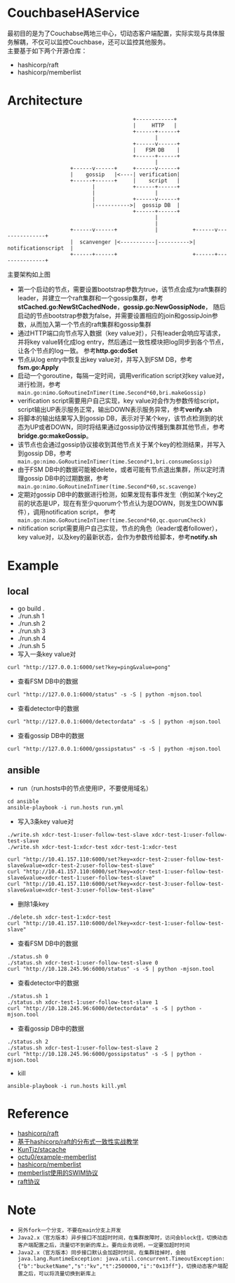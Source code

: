 # CouchbaseHAService

最初目的是为了Couchabse两地三中心，切动态客户端配置，实际实现与具体服务解耦，不仅可以监控Couchbase，还可以监控其他服务。  
主要基于如下两个开源仓库：
+ hashicorp/raft
+ hashicorp/memberlist 

# Architecture
```
                                        +------------+
                                        |     HTTP   |
                                        +------+------+
                                               |      
                                        +------v------+   
                                        |   FSM DB    |   
                                        +------+------+   
                                               |      
                    +------v------+     +------v------+       
                    |    gossip   |<----| verification|       
                    +------+------+     |    script   |       
                           |            +------+------+   
                           |                   |      
                           |            +------v------+   
                           |----------->|  gossip DB  |  
                                        +------+------+           
                                               |                  
                                               |                  
                    +------v------+            |           +------v---------------+ 
                    |  scanvenger |<-----------|---------->|  notificationscript  | 
                    +------+------+                        +------+---------------+ 
```

主要架构如上图

+ 第一个启动的节点，需要设置bootstrap参数为true，该节点会成为raft集群的leader，并建立一个raft集群和一个gossip集群，参考**stCached.go:NewStCachedNode**，**gossip.go:NewGossipNode**，
随后启动的节点bootstrap参数为false，并需要设置相应的join和gossipJoin参数，从而加入第一个节点的raft集群和gossip集群
+ 通过HTTP端口向节点写入数据（key value对），只有leader会响应写请求，并将key value转化成log entry，然后通过一致性模块把log同步到各个节点，让各个节点的log一致。
参考**http.go:doSet**
+ 节点从log entry中恢复出key value对，并写入到FSM DB，参考**fsm.go:Apply**
+ 启动一个goroutine，每隔一定时间，调用verification script对key value对，进行检测，参考`main.go:nimo.GoRoutineInTimer(time.Second*60,bri.makeGossip)`
+ verification script需要用户自己实现，key value对会作为参数传给script，script输出UP表示服务正常，输出DOWN表示服务异常，参考**verify.sh**
+ 将脚本的输出结果写入到gossip DB，表示对于某个key，该节点检测到的状态为UP或者DOWN，同时将结果通过gossip协议传播到集群其他节点，参考**bridge.go:makeGossip**。
+ 该节点也会通过gossip协议接收到其他节点关于某个key的检测结果，并写入到gossip DB，参考 `main.go:nimo.GoRoutineInTimer(time.Second*1,bri.consumeGossip)`
+ 由于FSM DB中的数据可能被delete，或者可能有节点退出集群，所以定时清理gossip DB中的过期数据，参考`main.go:nimo.GoRoutineInTimer(time.Second*60,sc.scavenge)`
+ 定期对gossip DB中的数据进行检测，如果发现有事件发生（例如某个key之前的状态是UP，现在有至少quorum个节点认为是DOWN，则发生DOWN事件），调用notification script，
参考`main.go:nimo.GoRoutineInTimer(time.Second*60,qc.quorumCheck)`
+ nitification script需要用户自己实现，节点的角色（leader或者follower），key value对，以及key的最新状态，会作为参数传给脚本，参考**notify.sh**

# Example

## local
+ go build .
+ ./run.sh 1
+ ./run.sh 2
+ ./run.sh 3
+ ./run.sh 4
+ ./run.sh 5
+ 写入一条key value对
```
curl "http://127.0.0.1:6000/set?key=ping&value=pong"
```
+ 查看FSM DB中的数据
```
curl "http://127.0.0.1:6000/status" -s -S | python -mjson.tool
```
+ 查看detector中的数据
```
curl "http://127.0.0.1:6000/detectordata" -s -S | python -mjson.tool
```
+ 查看gossip DB中的数据
```
curl "http://127.0.0.1:6000/gossipstatus" -s -S | python -mjson.tool
```

## ansible

+ run（run.hosts中的节点使用IP，不要使用域名）

```
cd ansible
ansible-playbook -i run.hosts run.yml
```

+ 写入3条key value对

```
./write.sh xdcr-test-1:user-follow-test-slave xdcr-test-1:user-follow-test-slave
./write.sh xdcr-test-1:xdcr-test xdcr-test-1:xdcr-test

curl "http://10.41.157.110:6000/set?key=xdcr-test-2:user-follow-test-slave&value=xdcr-test-2:user-follow-test-slave"
curl "http://10.41.157.110:6000/set?key=xdcr-test-1:user-follow-test-slave&value=xdcr-test-1:user-follow-test-slave"
curl "http://10.41.157.110:6000/set?key=xdcr-test-3:user-follow-test-slave&value=xdcr-test-3:user-follow-test-slave"
```

+ 删除1条key

```
./delete.sh xdcr-test-1:xdcr-test
curl "http://10.41.157.110:6000/del?key=xdcr-test-1:user-follow-test-slave"
```

+ 查看FSM DB中的数据

```
./status.sh 0
./status.sh xdcr-test-1:user-follow-test-slave 0
curl "http://10.128.245.96:6000/status" -s -S | python -mjson.tool
```

+ 查看detector中的数据

```
./status.sh 1
./status.sh xdcr-test-1:user-follow-test-slave 1
curl "http://10.128.245.96:6000/detectordata" -s -S | python -mjson.tool
```

+ 查看gossip DB中的数据

```
./status.sh 2
./status.sh xdcr-test-1:user-follow-test-slave 2
curl "http://10.128.245.96:6000/gossipstatus" -s -S | python -mjson.tool
```

+ kill

```
ansible-playbook -i run.hosts kill.yml
```


# Reference

+ [hashicorp/raft](https://github.com/hashicorp/raft)
+ [基于hashicorp/raft的分布式一致性实战教学](https://cloud.tencent.com/developer/article/1183490)
+ [KunTjz/stacache](https://github.com/KunTjz/stcache)
+ [octu0/example-memberlist](https://github.com/octu0/example-memberlist)
+ [hashicorp/memberlist](https://github.com/hashicorp/memberlist)
+ [memberlist使用的SWIM协议](https://www.jianshu.com/p/25dbfeff03f0)
+ [raft协议](https://www.jianshu.com/p/10ea73d45d4b)

# Note

+ `另外fork一个分支，不要在main分支上开发`      
+ `Java2.x（官方版本）异步接口不加超时时间，在集群故障时，访问会block住，切换动态客户端配置之后，流量切不到新的库上。要向业务说明，一定要加超时时间`
+ `Java2.x（官方版本）同步接口默认会加超时时间，在集群挂掉时，会抛java.lang.RuntimeException: java.util.concurrent.TimeoutException: {"b":"bucketName","s":"kv","t":2500000,"i":"0x13ff"}，切换动态客户端配置之后，可以将流量切换到新库上`
